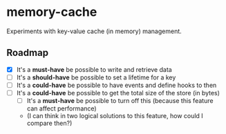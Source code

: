 # memory-cache

Experiments with key-value cache (in memory) management.

## Roadmap

- [x] It's a **must-have** be possible to write and retrieve data
- [ ] It's a **should-have** be possible to set a lifetime for a key
- [ ] It's a **could-have** be possible to have events and define hooks to then
- [ ] It's a **could-have** be possible to get the total size of the store (in bytes)
  - [ ] It's a **must-have** be possible to turn off this (because this feature can affect performance)
  - (I can think in two logical solutions to this feature, how could I compare then?)
